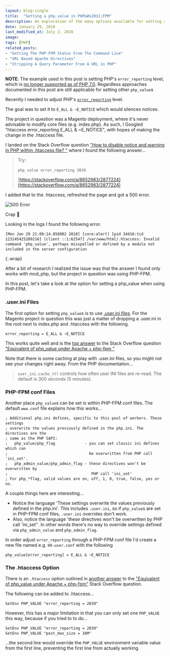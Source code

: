 ```yaml
---
layout: blog-single
title:  "Setting a php_value in PHP&#x2011;FPM"
description: An exploration of the many options available for setting a php_value in an environment running PHP-FPM
date: January 29, 2018
last_modified_at: July 2, 2018
image: 
tags: [PHP]
related_posts:
- "Getting The PHP-FPM Status From The Command Line"
- "URL Based Apache Directives"
- "Stripping A Query Parameter From A URL in PHP"
---
```


<div class="tout tout--secondary">
<p><strong>NOTE</strong>: The example used in this post is setting PHP's <code>error_reporting</code> level, which is <a href="https://bugs.php.net/bug.php?id=71340#1525616824">no longer supported as of PHP 7.0</a>. Regardless approaches documented in this post are still applicable for setting other <code>php_value</code>s</p>
</div>

Recently I needed to adjust PHP's [`error_reporting`](http://php.net/manual/en/function.error-reporting.php) level.

The goal was to set it to `E_ALL & ~E_NOTICE` which would silences notices.

The project in question was a Magento deployment, where it's never advisable to modify core files (e.g. index.php). As such, I Googled "htaccess error_reporting E_ALL & ~E_NOTICE", with hopes of making the change in the .htaccess file.

<!-- excerpt_separator -->

I landed on the Stack Overflow question ["How to disable notice and warning in PHP within .htaccess file?
"](https://stackoverflow.com/questions/8652933/how-to-disable-notice-and-warning-in-php-within-htaccess-file) where I found the following answer...

> Try:
> 
> `php_value error_reporting 2039`
> 
> [https://stackoverflow.com/a/8652983/2877224](https://stackoverflow.com/a/8652983/2877224)

I added that to the .htaccess, refreshed the page and got a 500 error.

<img
  class="rounded shadow"
  src="/img/blog/setting-a-php-value-in-php-fpm/500-error@1x.jpg"
  srcset="/img/blog/setting-a-php-value-in-php-fpm/500-error@1x.jpg 1x, /img/blog/setting-a-php-value-in-php-fpm/500-error@2x.jpg 2x"
  alt="500 Error">

Crap :see_no_evil:

Looking in the logs I found the following error.

```
[Mon Jan 29 21:09:14.856002 2018] [core:alert] [pid 34416:tid 123145425289216] [client ::1:62547] /var/www/html/.htaccess: Invalid command 'php_value', perhaps misspelled or defined by a module not included in the server configuration
```
{:.wrap}

After a bit of research I realized the issue was that the answer I found only works with mod_php, but the project in question was using PHP-FPM.

In this post, let's take a look at the option for setting a php_value when using PHP&#x2011;FPM.

### .user.ini Files

The first option for setting `php_value`s is to use [.user.ini files](http://php.net/manual/en/configuration.file.per-user.php). For the Magento project in question this was just a matter of dropping a .user.ini in the root next to index.php and .htaccess with the following.

```
error_reporting = E_ALL & ~E_NOTICE
```

This works quite well and is the [top answer](https://stackoverflow.com/a/35279997/2877224) to the Stack Overflow question ["Equivalent of php_value under Apache + php-fpm
"](https://stackoverflow.com/questions/35265082/equivalent-of-php-value-under-apache-php-fpm)

Note that there is some caching at play with .user.ini files, so you might not see your changes right away. From the PHP documentation...

> `user_ini.cache_ttl` controls how often user INI files are re-read. The default is 300 seconds (5 minutes).

### PHP-FPM conf Files

Another place `php_value`s can be set is within PHP-FPM conf files. The default `www.conf` file explains how this works...

```
; Additional php.ini defines, specific to this pool of workers. These settings
; overwrite the values previously defined in the php.ini. The directives are the
; same as the PHP SAPI:
;   php_value/php_flag             - you can set classic ini defines which can
;                                    be overwritten from PHP call 'ini_set'.
;   php_admin_value/php_admin_flag - these directives won't be overwritten by
;                                     PHP call 'ini_set'
; For php_*flag, valid values are on, off, 1, 0, true, false, yes or no.
```

A couple things here are interesting...

- Notice the language 'These settings overwrite the values previously defined in the php.ini'. This includes `.user.ini`, so if `php_value`s are set in PHP-FPM conf files, `.user.ini` overrides don't work.
- Also, notice the language 'these directives won't be overwritten by PHP call 'ini_set''. In other words there's no way to override settings defined via `php_admin_value` and `php_admin_flag`.

In order adjust `error_reporting` through a PHP-FPM conf file I'd create a new file named e.g. `99-user.conf` with the following

```
php_value[error_reporting] = E_ALL & ~E_NOTICE
```

### The .htaccess Option

There is an `.htaccess` option outlined in [another answer](https://stackoverflow.com/a/45442812/2877224) to the ["Equivalent of php_value under Apache + php-fpm"](https://stackoverflow.com/questions/35265082/equivalent-of-php-value-under-apache-php-fpm) Stack Overflow question.

The following can be added to .htaccess...

```
SetEnv PHP_VALUE "error_reporting = 2039"
```

However, this has a major limitation in that you can only set one `PHP_VALUE` this way, because if you tried to to do...

```
SetEnv PHP_VALUE "error_reporting = 2039"
SetEnv PHP_VALUE "post_max_size = 16M"
```

...the second line would override the `PHP_VALUE` environment variable value from the first line, preventing the first line from actually working.
